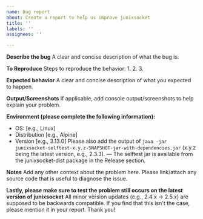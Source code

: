 ```yaml
---
name: Bug report
about: Create a report to help us improve junixsocket
title: ''
labels: ''
assignees: ''

---
```


**Describe the bug**
A clear and concise description of what the bug is.

**To Reproduce**
Steps to reproduce the behavior:
1. 
2.
3.

**Expected behavior**
A clear and concise description of what you expected to happen.

**Output/Screenshots**
If applicable, add console output/screenshots to help explain your problem.

**Environment (please complete the following information):**
 - OS: [e.g., Linux]
 - Distribution [e.g., Alpine]
 - Version [e.g., 3.13.0]
Please also add the output of `java -jar junixsocket-selftest-x.y.z-SNAPSHOT-jar-with-dependencies.jar` (x.y.z being the latest version, e.g., 2.3.3). — The selftest jar is available from the junixsocket-dist package in the Release section.

**Notes**
Add any other context about the problem here. Please link/attach any source code that is useful to diagnose the issue.

**Lastly, please make sure to test the problem still occurs on the latest version of junixsocket**
All minor version updates (e.g., 2.4.x -> 2.5.x) are supposed to be backwards compatible.
If you find that this isn't the case, please mention it in your report. Thank you!
